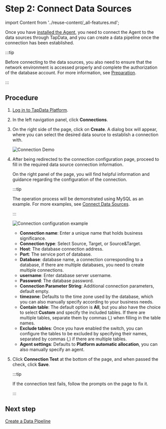 # Step 2: Connect Data Sources

import Content from '../reuse-content/_all-features.md';

<Content />

Once you have [installed the Agent](install), you need to connect the Agent to the data sources through TapData, and you can create a data pipeline once the connection has been established.

:::tip

Before connecting to the data sources, you also need to ensure that the network environment is accessed properly and complete the authorization of the database account. For more information, see [Preparation](../prerequisites/README.md).

:::

## Procedure

1. [Log in to TapData Platform](../user-guide/log-in.md).

2. In the left navigation panel, click **Connections**.

3. On the right side of the page, click on **Create**. A dialog box will appear, where you can select the desired data source to establish a connection with.

   ![Connection Demo](../images/connect_database_demo.png)

4. After being redirected to the connection configuration page, proceed to fill in the required data source connection information. 

   On the right panel of the page, you will find helpful information and guidance regarding the configuration of the connection.

   :::tip

   The operation process will be demonstrated using MySQL as an example. For more examples, see [Connect Data Sources](../prerequisites/README.md).

   :::

   ![Connection configuration example](../images/mysql_connection_demo.png)

   * **Connection name**: Enter a unique name that holds business significance.
   * **Connection type**: Select Source, Target, or Source&Target.
   * **Host**: The database connection address.
   * **Port**: The service port of database.
   * **Database**: database name, a connection corresponding to a database, if there are multiple databases, you need to create multiple connections.
   * **username**: Enter database server username.
   * **Password**: The database password.
   * **Connection Parameter String**: Additional connection parameters, default empty.
   * **timezone**: Defaults to the time zone used by the database, which you can also manually specify according to your business needs.
   * **Contain table**: The default option is **All**, but you also have the choice to select **Custom** and specify the included tables. If there are multiple tables, separate them by commas (,) when filling in the table names.
   * **Exclude tables**: Once you have enabled the switch, you can configure the tables to be excluded by specifying their names, separated by commas (,) if there are multiple tables.
   * **Agent settings**: Defaults to **Platform automatic allocation**, you can also manually specify an agent.

5. Click **Connection Test** at the bottom of the page, and when passed the check, click **Save**.

   :::tip

   If the connection test fails, follow the prompts on the page to fix it.

   :::



## Next step

[Create a Data Pipeline](create-task.md)